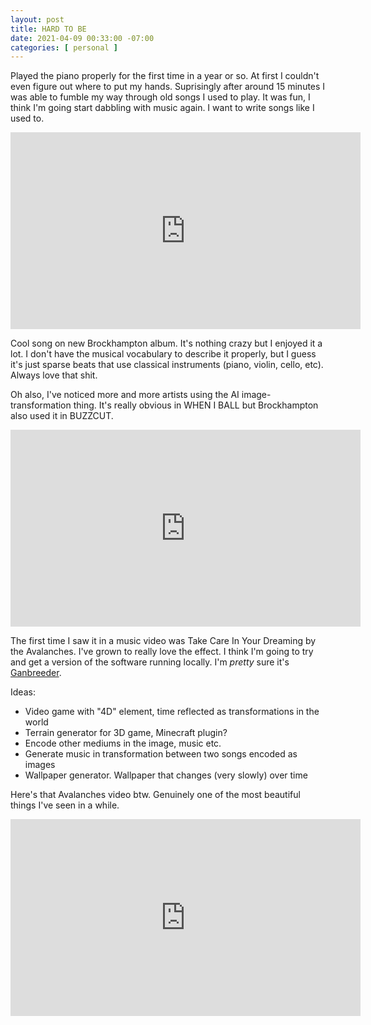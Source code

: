 ```yaml
---
layout: post
title: HARD TO BE
date: 2021-04-09 00:33:00 -07:00
categories: [ personal ]
---
```


Played the piano properly for the first time in a year or so. At first I couldn't even figure out where to put my hands. Suprisingly after around 15 minutes I was able to fumble my way through old songs I used to play. It was fun, I think I'm going start dabbling with music again. I want to write songs like I used to.

<iframe
    class="mb-3"
    width="560"
    height="315"
    src="https://www.youtube.com/embed/HfhBABDDlug"
    title="YouTube video player"
    frameborder="0"
    allow="
        accelerometer;
        autoplay;
        clipboard-write;
        encrypted-media;
        gyroscope;
        picture-in-picture"
    allowfullscreen>
</iframe>

Cool song on new Brockhampton album. It's nothing crazy but I enjoyed it a lot. I don't have the musical vocabulary to describe it properly, but I guess it's just sparse beats that use classical instruments (piano, violin, cello, etc). Always love that shit.

Oh also, I've noticed more and more artists using the AI image-transformation thing. It's really obvious in WHEN I BALL but Brockhampton also used it in BUZZCUT.

<iframe
    class="mb-3"
    width="560"
    height="315"
    src="https://www.youtube.com/embed/fsQhOCkczHQ?start=144"
    title="YouTube video player"
    frameborder="0"
    allow="
        accelerometer;
        autoplay;
        clipboard-write;
        encrypted-media;
        gyroscope;
        picture-in-picture"
    allowfullscreen>
</iframe>

The first time I saw it in a music video was Take Care In Your Dreaming by the Avalanches. I've grown to really love the effect. I think I'm going to try and get a version of the software running locally. I'm _pretty_ sure it's [Ganbreeder](https://github.com/joel-simon/ganbreeder).

Ideas:

- Video game with "4D" element, time reflected as transformations in the world
- Terrain generator for 3D game, Minecraft plugin?
- Encode other mediums in the image, music etc.
- Generate music in transformation between two songs encoded as images
- Wallpaper generator. Wallpaper that changes (very slowly) over time

Here's that Avalanches video btw. Genuinely one of the most beautiful things I've seen in a while.

<iframe
    class="mb-3"
    width="560"
    height="315"
    src="https://www.youtube.com/embed/8yTtE-B7NpM"
    title="YouTube video player"
    frameborder="0"
    allow="
        accelerometer;
        autoplay;
        clipboard-write;
        encrypted-media;
        gyroscope;
        picture-in-picture"
    allowfullscreen>
</iframe>